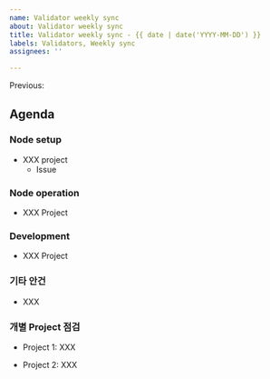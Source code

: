 ```yaml
---
name: Validator weekly sync
about: Validator weekly sync
title: Validator weekly sync - {{ date | date('YYYY-MM-DD') }}
labels: Validators, Weekly sync
assignees: ''

---
```


Previous: <previous weekly sync>

## Agenda

### Node setup
- XXX project
    - Issue


### Node operation

- XXX Project

### Development
- XXX Project

### 기타 안건

- XXX

### 개별 Project 점검
- Project 1: XXX


- Project 2: XXX

